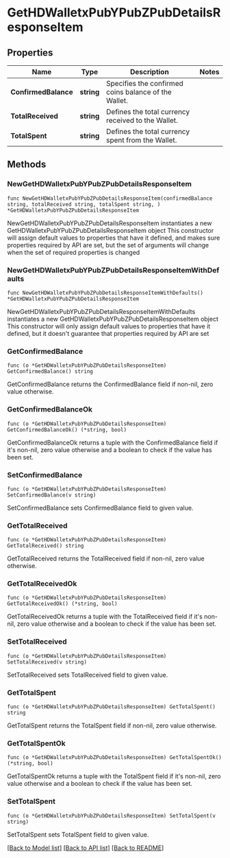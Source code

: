 # GetHDWalletxPubYPubZPubDetailsResponseItem

## Properties

Name | Type | Description | Notes
------------ | ------------- | ------------- | -------------
**ConfirmedBalance** | **string** | Specifies the confirmed coins balance of the Wallet. | 
**TotalReceived** | **string** | Defines the total currency received to the Wallet. | 
**TotalSpent** | **string** | Defines the total currency spent from the Wallet. | 

## Methods

### NewGetHDWalletxPubYPubZPubDetailsResponseItem

`func NewGetHDWalletxPubYPubZPubDetailsResponseItem(confirmedBalance string, totalReceived string, totalSpent string, ) *GetHDWalletxPubYPubZPubDetailsResponseItem`

NewGetHDWalletxPubYPubZPubDetailsResponseItem instantiates a new GetHDWalletxPubYPubZPubDetailsResponseItem object
This constructor will assign default values to properties that have it defined,
and makes sure properties required by API are set, but the set of arguments
will change when the set of required properties is changed

### NewGetHDWalletxPubYPubZPubDetailsResponseItemWithDefaults

`func NewGetHDWalletxPubYPubZPubDetailsResponseItemWithDefaults() *GetHDWalletxPubYPubZPubDetailsResponseItem`

NewGetHDWalletxPubYPubZPubDetailsResponseItemWithDefaults instantiates a new GetHDWalletxPubYPubZPubDetailsResponseItem object
This constructor will only assign default values to properties that have it defined,
but it doesn't guarantee that properties required by API are set

### GetConfirmedBalance

`func (o *GetHDWalletxPubYPubZPubDetailsResponseItem) GetConfirmedBalance() string`

GetConfirmedBalance returns the ConfirmedBalance field if non-nil, zero value otherwise.

### GetConfirmedBalanceOk

`func (o *GetHDWalletxPubYPubZPubDetailsResponseItem) GetConfirmedBalanceOk() (*string, bool)`

GetConfirmedBalanceOk returns a tuple with the ConfirmedBalance field if it's non-nil, zero value otherwise
and a boolean to check if the value has been set.

### SetConfirmedBalance

`func (o *GetHDWalletxPubYPubZPubDetailsResponseItem) SetConfirmedBalance(v string)`

SetConfirmedBalance sets ConfirmedBalance field to given value.


### GetTotalReceived

`func (o *GetHDWalletxPubYPubZPubDetailsResponseItem) GetTotalReceived() string`

GetTotalReceived returns the TotalReceived field if non-nil, zero value otherwise.

### GetTotalReceivedOk

`func (o *GetHDWalletxPubYPubZPubDetailsResponseItem) GetTotalReceivedOk() (*string, bool)`

GetTotalReceivedOk returns a tuple with the TotalReceived field if it's non-nil, zero value otherwise
and a boolean to check if the value has been set.

### SetTotalReceived

`func (o *GetHDWalletxPubYPubZPubDetailsResponseItem) SetTotalReceived(v string)`

SetTotalReceived sets TotalReceived field to given value.


### GetTotalSpent

`func (o *GetHDWalletxPubYPubZPubDetailsResponseItem) GetTotalSpent() string`

GetTotalSpent returns the TotalSpent field if non-nil, zero value otherwise.

### GetTotalSpentOk

`func (o *GetHDWalletxPubYPubZPubDetailsResponseItem) GetTotalSpentOk() (*string, bool)`

GetTotalSpentOk returns a tuple with the TotalSpent field if it's non-nil, zero value otherwise
and a boolean to check if the value has been set.

### SetTotalSpent

`func (o *GetHDWalletxPubYPubZPubDetailsResponseItem) SetTotalSpent(v string)`

SetTotalSpent sets TotalSpent field to given value.



[[Back to Model list]](../README.md#documentation-for-models) [[Back to API list]](../README.md#documentation-for-api-endpoints) [[Back to README]](../README.md)



